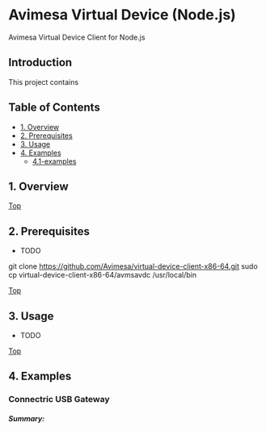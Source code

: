 # Avimesa Virtual Device (Node.js)
Avimesa Virtual Device Client for Node.js

## Introduction

This project contains 

<a id="toc"></a>
## Table of Contents
- [1. Overview](#1.-overview)
- [2. Prerequisites](#2.-prerequisites)
- [3. Usage](#3.-usage)
- [4. Examples](#4.-examples)
    - [4.1-examples](#4.1-examples)


<a id="1.-overview"></a>
## 1. Overview

[Top](#toc)<br>
<a id="2.-prerequisites"></a>
## 2. Prerequisites

- TODO

git clone https://github.com/Avimesa/virtual-device-client-x86-64.git
sudo cp virtual-device-client-x86-64/avmsavdc /usr/local/bin


[Top](#toc)<br>
<a id="3.-usage"></a>
## 3. Usage

- TODO


[Top](#toc)<br>
<a id="4.-examples"></a>
## 4. Examples


<a id="4.1-examples"></a>
### Connectric USB Gateway

##### Summary:

